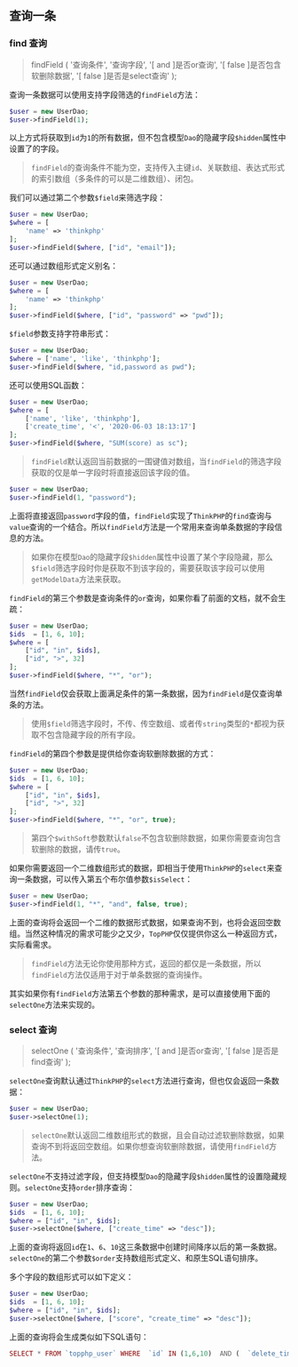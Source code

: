 ## 查询一条

### find 查询

> findField \( '查询条件', '查询字段', '\[ and \]是否or查询', '\[ false \]是否包含软删除数据', '\[ false \]是否是select查询' \);

查询一条数据可以使用支持字段筛选的`findField`方法：

```php
$user = new UserDao;
$user->findField(1);
```

以上方式将获取到`id`为`1`的所有数据，但不包含模型`Dao`的隐藏字段`$hidden`属性中设置了的字段。

> `findField`的查询条件不能为空，支持传入主键`id`、关联数组、表达式形式的索引数组（多条件的可以是二维数组）、闭包。

我们可以通过第二个参数`$field`来筛选字段：

```php
$user = new UserDao;
$where = [
    'name' => 'thinkphp'
];
$user->findField($where, ["id", "email"]);
```

还可以通过数组形式定义别名：

```php
$user = new UserDao;
$where = [
    'name' => 'thinkphp'
];
$user->findField($where, ["id", "password" => "pwd"]);
```

`$field`参数支持字符串形式：

```php
$user = new UserDao;
$where = ['name', 'like', 'thinkphp'];
$user->findField($where, "id,password as pwd");
```

还可以使用SQL函数：

```php
$user = new UserDao;
$where = [
    ['name', 'like', 'thinkphp'],
    ['create_time', '<', '2020-06-03 18:13:17']    
];
$user->findField($where, "SUM(score) as sc");
```

> `findField`默认返回当前数据的一围键值对数组，当`findField`的筛选字段获取的仅是单一字段时将直接返回该字段的值。

```php
$user = new UserDao;
$user->findField(1, "password");
```

上面将直接返回`password`字段的值，`findField`实现了`ThinkPHP`的`find`查询与`value`查询的一个结合。所以`findField`方法是一个常用来查询单条数据的字段信息的方法。

> 如果你在模型`Dao`的隐藏字段`$hidden`属性中设置了某个字段隐藏，那么`$field`筛选字段时你是获取不到该字段的，需要获取该字段可以使用`getModelData`方法来获取。

`findField`的第三个参数是查询条件的`or`查询，如果你看了前面的文档，就不会生疏：

```php
$user = new UserDao;
$ids  = [1, 6, 10];
$where = [
    ["id", "in", $ids],
    ["id", ">", 32]
];
$user->findField($where, "*", "or");
```

当然`findField`仅会获取上面满足条件的第一条数据，因为`findField`是仅查询单条的方法。

> 使用`$field`筛选字段时，不传、传空数组、或者传`string`类型的`*`都视为获取不包含隐藏字段的所有字段。

`findField`的第四个参数是提供给你查询软删除数据的方式：

```php
$user = new UserDao;
$ids  = [1, 6, 10];
$where = [
    ["id", "in", $ids],
    ["id", ">", 32]
];
$user->findField($where, "*", "or", true);
```

> 第四个`$withSoft`参数默认`false`不包含软删除数据，如果你需要查询包含软删除的数据，请传`true`。

如果你需要返回一个二维数组形式的数据，即相当于使用`ThinkPHP`的`select`来查询一条数据，可以传入第五个布尔值参数`$isSelect`：

```php
$user = new UserDao;
$user->findField(1, "*", "and", false, true);
```

上面的查询将会返回一个二维的数据形式数据，如果查询不到，也将会返回空数组。当然这种情况的需求可能少之又少，`TopPHP`仅仅提供你这么一种返回方式，实际看需求。

> `findField`方法无论你使用那种方式，返回的都仅是一条数据，所以`findField`方法仅适用于对于单条数据的查询操作。

其实如果你有`findField`方法第五个参数的那种需求，是可以直接使用下面的`selectOne`方法来实现的。

### select 查询

> selectOne \( '查询条件', '查询排序', '\[ and \]是否or查询', '\[ false \]是否是find查询' \);

`selectOne`查询默认通过`ThinkPHP`的`select`方法进行查询，但也仅会返回一条数据：

```php
$user = new UserDao;
$user->selectOne(1);
```

> `selectOne`默认返回二维数组形式的数据，且会自动过滤软删除数据，如果查询不到将返回空数组。如果你想查询软删除数据，请使用`findField`方法。

`selectOne`不支持过滤字段，但支持模型`Dao`的隐藏字段`$hidden`属性的设置隐藏规则。`selectOne`支持`order`排序查询：

```php
$user = new UserDao;
$ids  = [1, 6, 10];
$where = ["id", "in", $ids];
$user->selectOne($where, ["create_time" => "desc"]);
```

上面的查询将返回`id`在`1`、`6`、`10`这三条数据中创建时间降序以后的第一条数据。`selectOne`的第二个参数`$order`支持数组形式定义、和原生SQL语句排序。

多个字段的数组形式可以如下定义：

```php
$user = new UserDao;
$ids  = [1, 6, 10];
$where = ["id", "in", $ids];
$user->selectOne($where, ["score", "create_time" => "desc"]);
```

上面的查询将会生成类似如下SQL语句：

```php
SELECT * FROM `topphp_user` WHERE  `id` IN (1,6,10)  AND (  `delete_time` IS NULL OR `delete_time` = 0 ) ORDER BY `score`,`create_time` DESC LIMIT 1
```